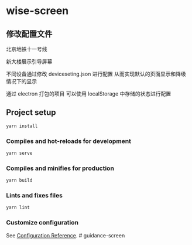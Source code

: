 # wise-screen

## 修改配置文件

北京地铁十一号线

新大楼展示引导屏幕

不同设备通过修改 deviceseting.json 进行配置 从而实现默认的页面显示和降级情况下的显示

通过 electron 打包的项目 可以使用 localStorage 中存储的状态进行配置

## Project setup

```bash
yarn install
```

### Compiles and hot-reloads for development

```bash
yarn serve
```

### Compiles and minifies for production

```bash
yarn build
```

### Lints and fixes files

```bash
yarn lint
```

### Customize configuration

See [Configuration Reference](https://cli.vuejs.org/config/).
#   g u i d a n c e - s c r e e n  
 